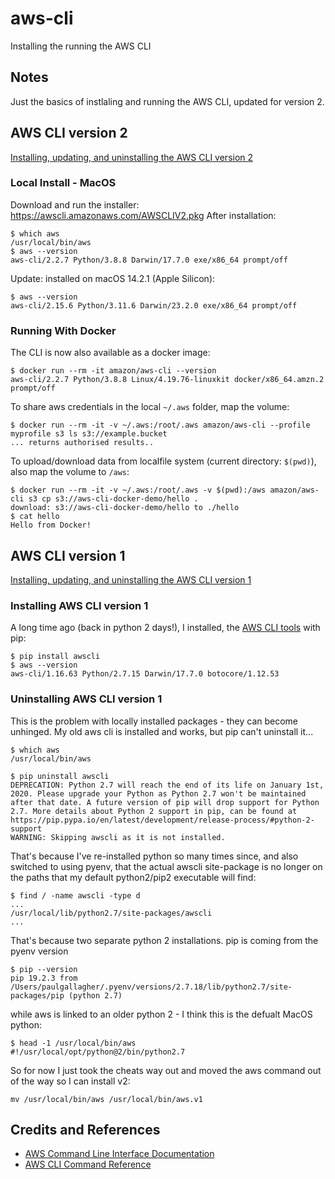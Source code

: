 # aws-cli

Installing the running the AWS CLI

## Notes

Just the basics of instlaling and running the AWS CLI, updated for version 2.

## AWS CLI version 2

[Installing, updating, and uninstalling the AWS CLI version 2](https://docs.aws.amazon.com/cli/latest/userguide/install-cliv2.html)

### Local Install - MacOS

Download and run the installer: https://awscli.amazonaws.com/AWSCLIV2.pkg
After installation:

    $ which aws
    /usr/local/bin/aws
    $ aws --version
    aws-cli/2.2.7 Python/3.8.8 Darwin/17.7.0 exe/x86_64 prompt/off

Update: installed on macOS 14.2.1 (Apple Silicon):

    $ aws --version
    aws-cli/2.15.6 Python/3.11.6 Darwin/23.2.0 exe/x86_64 prompt/off
    
### Running With Docker

The CLI is now also available as a docker image:

    $ docker run --rm -it amazon/aws-cli --version
    aws-cli/2.2.7 Python/3.8.8 Linux/4.19.76-linuxkit docker/x86_64.amzn.2 prompt/off

To share aws credentials in the local `~/.aws` folder, map the volume:

    $ docker run --rm -it -v ~/.aws:/root/.aws amazon/aws-cli --profile myprofile s3 ls s3://example.bucket
    ... returns authorised results..

To upload/download data from localfile system (current directory: `$(pwd)`), also map the volume to `/aws`:

    $ docker run --rm -it -v ~/.aws:/root/.aws -v $(pwd):/aws amazon/aws-cli s3 cp s3://aws-cli-docker-demo/hello .
    download: s3://aws-cli-docker-demo/hello to ./hello
    $ cat hello
    Hello from Docker!

## AWS CLI version 1

[Installing, updating, and uninstalling the AWS CLI version 1](https://docs.aws.amazon.com/cli/latest/userguide/install-cliv1.html)

### Installing AWS CLI version 1

A long time ago (back in python 2 days!), I installed, the [AWS CLI tools](https://docs.aws.amazon.com/cli/latest/reference/) with pip:

    $ pip install awscli
    $ aws --version
    aws-cli/1.16.63 Python/2.7.15 Darwin/17.7.0 botocore/1.12.53

### Uninstalling AWS CLI version 1

This is the problem with locally installed packages - they can become unhinged.
My old aws cli is installed and works, but pip can't uninstall it...

```
$ which aws
/usr/local/bin/aws

$ pip uninstall awscli
DEPRECATION: Python 2.7 will reach the end of its life on January 1st, 2020. Please upgrade your Python as Python 2.7 won't be maintained after that date. A future version of pip will drop support for Python 2.7. More details about Python 2 support in pip, can be found at https://pip.pypa.io/en/latest/development/release-process/#python-2-support
WARNING: Skipping awscli as it is not installed.
```

That's because I've re-installed python so many times since, and also switched to using pyenv, that the actual awscli site-package
is no longer on the paths that my default python2/pip2 executable will find:

```
$ find / -name awscli -type d
...
/usr/local/lib/python2.7/site-packages/awscli
...
```

That's because two separate python 2 installations. pip is coming from the pyenv version
```
$ pip --version
pip 19.2.3 from /Users/paulgallagher/.pyenv/versions/2.7.18/lib/python2.7/site-packages/pip (python 2.7)
```

while aws is linked to an older python 2 - I think this is the defualt MacOS python:
```
$ head -1 /usr/local/bin/aws
#!/usr/local/opt/python@2/bin/python2.7
```

So for now I just took the cheats way out and moved the aws command out of the way so I can install v2:

    mv /usr/local/bin/aws /usr/local/bin/aws.v1

## Credits and References

* [AWS Command Line Interface Documentation](https://docs.aws.amazon.com/cli/index.html)
* [AWS CLI Command Reference](https://awscli.amazonaws.com/v2/documentation/api/latest/reference/index.html)
